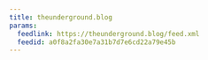 ```yaml
---
title: theunderground.blog
params:
  feedlink: https://theunderground.blog/feed.xml
  feedid: a0f8a2fa30e7a31b7d7e6cd22a79e45b
---
```


